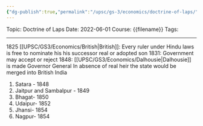 ```yaml
---
{"dg-publish":true,"permalink":"/upsc/gs-3/economics/doctrine-of-laps/","dgHomeLink":true,"dgPassFrontmatter":false}
---
```


Topic: Doctrine of Laps
Date: 2022-06-01
Course: {{filename}}
Tags: 

---



1825 [[UPSC/GS3/Economics/British|British]]: Every ruler under Hindu laws is free to nominate his his successor real or adopted son
1831:  Government may accept or reject
1848: [[UPSC/GS3/Economics/Dalhousie|Dalhousie]] is made Governor General
		In absence of real heir the state would be merged into British India

1. Satara - 1848
2. Jaitpur and Sambalpur - 1849
3. Bhagat- 1850
4. Udaipur- 1852
5. Jhansi- 1854 
6. Nagpur- 1854